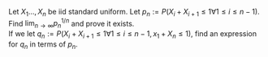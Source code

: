 Let $X_1\dots,X_n$ be iid standard uniform. Let $p_n:=P(X_i+X_{i+1}\leq1\forall 1\leq i\leq n-1)$. Find $\lim_{n\to\infty}p_n^{1/n}$ and prove it exists.  
If we let $q_n:=P(X_i+X_{i+1}\leq1\forall 1\leq i\leq n-1,x_1+X_n\leq1)$, find an expression for $q_n$ in terms of $p_n$.
